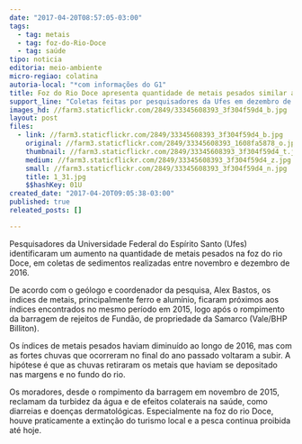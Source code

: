 ```yaml
---
date: "2017-04-20T08:57:05-03:00"
tags:
  - tag: metais
  - tag: foz-do-Rio-Doce
  - tag: saúde
tipo: noticia
editoria: meio-ambiente
micro-regiao: colatina
autoria-local: "*com informações do G1"
title: Foz do Rio Doce apresenta quantidade de metais pesados similar ao período do rompimento
support_line: "Coletas feitas por pesquisadores da Ufes em dezembro de 2016 mostram quantidade de metais pesados semelhante a de dezembro de 2015, logo após o rompimento da barragem de Fundão"
images_hd: //farm3.staticflickr.com/2849/33345608393_3f304f59d4_b.jpg
layout: post
files:
  - link: //farm3.staticflickr.com/2849/33345608393_3f304f59d4_b.jpg
    original: //farm3.staticflickr.com/2849/33345608393_1608fa5878_o.jpg
    thumbnail: //farm3.staticflickr.com/2849/33345608393_3f304f59d4_t.jpg
    medium: //farm3.staticflickr.com/2849/33345608393_3f304f59d4_z.jpg
    small: //farm3.staticflickr.com/2849/33345608393_3f304f59d4_n.jpg
    title: 1_31.jpg
    $$hashKey: 01U
created_date: "2017-04-20T09:05:38-03:00"
published: true
releated_posts: []

---
```

<p>Pesquisadores da Universidade Federal do Esp&iacute;rito Santo (Ufes) identificaram um aumento na quantidade de metais pesados na foz do rio Doce, em coletas de sedimentos realizadas entre novembro e dezembro de 2016.</p>

<p>De acordo com o ge&oacute;logo e coordenador da pesquisa, Alex Bastos, os &iacute;ndices de metais, principalmente ferro e alum&iacute;nio, ficaram pr&oacute;ximos aos &iacute;ndices encontrados no mesmo per&iacute;odo em 2015, logo ap&oacute;s o rompimento da barragem de rejeitos de Fund&atilde;o, de propriedade da Samarco (Vale/BHP Billiton).</p>

<p>Os &iacute;ndices de metais pesados haviam diminu&iacute;do ao longo de 2016, mas com as fortes chuvas que ocorreram no final do ano passado voltaram a subir. A hip&oacute;tese &eacute; que as chuvas retiraram os metais que haviam se depositado nas margens e no fundo do rio.</p>

<p>Os moradores, desde o rompimento da barragem em novembro de 2015, reclamam da turbidez da &aacute;gua e de efeitos colaterais na sa&uacute;de, como diarreias e doen&ccedil;as dermatol&oacute;gicas. Especialmente na foz do rio Doce, houve praticamente a extin&ccedil;&atilde;o do turismo local e a pesca continua proibida at&eacute; hoje.</p>
